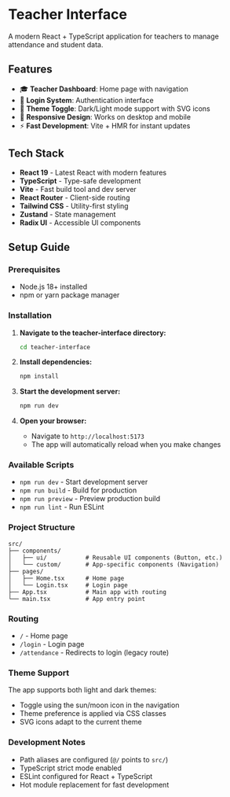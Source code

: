 # Teacher Interface

A modern React + TypeScript application for teachers to manage attendance and student data.

## Features

- 🎓 **Teacher Dashboard**: Home page with navigation
- 🔐 **Login System**: Authentication interface
- 🎨 **Theme Toggle**: Dark/Light mode support with SVG icons
- 📱 **Responsive Design**: Works on desktop and mobile
- ⚡ **Fast Development**: Vite + HMR for instant updates

## Tech Stack

- **React 19** - Latest React with modern features
- **TypeScript** - Type-safe development
- **Vite** - Fast build tool and dev server
- **React Router** - Client-side routing
- **Tailwind CSS** - Utility-first styling
- **Zustand** - State management
- **Radix UI** - Accessible UI components

## Setup Guide

### Prerequisites

- Node.js 18+ installed
- npm or yarn package manager

### Installation

1. **Navigate to the teacher-interface directory:**
   ```bash
   cd teacher-interface
   ```

2. **Install dependencies:**
   ```bash
   npm install
   ```

3. **Start the development server:**
   ```bash
   npm run dev
   ```

4. **Open your browser:**
   - Navigate to `http://localhost:5173`
   - The app will automatically reload when you make changes

### Available Scripts

- `npm run dev` - Start development server
- `npm run build` - Build for production
- `npm run preview` - Preview production build
- `npm run lint` - Run ESLint

### Project Structure

```
src/
├── components/
│   ├── ui/           # Reusable UI components (Button, etc.)
│   └── custom/       # App-specific components (Navigation)
├── pages/
│   ├── Home.tsx      # Home page
│   └── Login.tsx     # Login page
├── App.tsx           # Main app with routing
└── main.tsx          # App entry point
```

### Routing

- `/` - Home page
- `/login` - Login page
- `/attendance` - Redirects to login (legacy route)

### Theme Support

The app supports both light and dark themes:
- Toggle using the sun/moon icon in the navigation
- Theme preference is applied via CSS classes
- SVG icons adapt to the current theme

### Development Notes

- Path aliases are configured (`@/` points to `src/`)
- TypeScript strict mode enabled
- ESLint configured for React + TypeScript
- Hot module replacement for fast development
